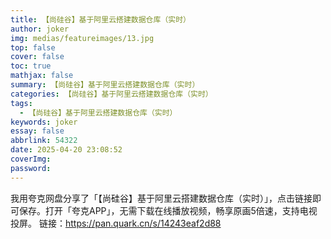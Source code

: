 ```yaml
---
title: 【尚硅谷】基于阿里云搭建数据仓库（实时）
author: joker
img: medias/featureimages/13.jpg
top: false
cover: false
toc: true
mathjax: false
summary: 【尚硅谷】基于阿里云搭建数据仓库（实时）
categories: 【尚硅谷】基于阿里云搭建数据仓库（实时）
tags:
  - 【尚硅谷】基于阿里云搭建数据仓库（实时）
keywords: joker
essay: false
abbrlink: 54322
date: 2025-04-20 23:08:52
coverImg:
password:
---
```


我用夸克网盘分享了「【尚硅谷】基于阿里云搭建数据仓库（实时）」，点击链接即可保存。打开「夸克APP」，无需下载在线播放视频，畅享原画5倍速，支持电视投屏。
链接：https://pan.quark.cn/s/14243eaf2d88
